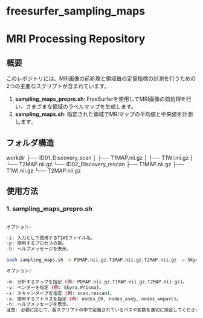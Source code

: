 # freesurfer_sampling_maps


# MRI Processing Repository

## 概要

このレポジトリには、MRI画像の前処理と領域毎の定量指標の計測を行うための2つの主要なスクリプトが含まれています。

1. **sampling_maps_prepro.sh**: FreeSurferを使用してMRI画像の前処理を行い、さまざまな領域のラベルマップを生成します。
2. **sampling_maps.sh**: 指定された領域でMRIマップの平均値と中央値を計測します。

## フォルダ構造
workdir
├── ID01_Discovery_scan
│ ├── T1MAP.nii.gz
│ ├── T1WI.nii.gz
│ └── T2MAP.nii.gz
└── ID02_Discovery_rescan
├── T1MAP.nii.gz
├── T1WI.nii.gz
└── T2MAP.nii.gz



## 使用方法

### 1. sampling_maps_prepro.sh

```bash sampling_maps_prepro.sh -i T1WI.nii.gz -p [プロセス数]

オプション:

-i: 入力として使用するT1WIファイル名。
-p: 使用するプロセスの数。
-h: ヘルプメッセージを表示。

bash sampling_maps.sh -m PDMAP.nii.gz,T1MAP.nii.gz,T2MAP.nii.gz -v Skyra,Prisma -s scan,rescan -a nodes_DK

オプション:

-m: 分析するマップを指定 (例: PDMAP.nii.gz,T1MAP.nii.gz,T2MAP.nii.gz)。
-v: ベンダーを指定 (例: Skyra,Prisma)。
-s: スキャンタイプを指定 (例: scan,rescan)。
-a: 使用するアトラスを指定 (例: nodes_DK, nodes_aseg, nodes_wmparc)。
-h: ヘルプメッセージを表示。
注意: 必要に応じて、各スクリプトの中で定義されているパスや変数を適切に設定してください。

